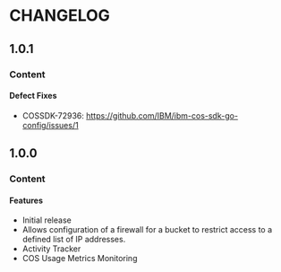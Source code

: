 # CHANGELOG

## 1.0.1

### Content

#### Defect Fixes

* COSSDK-72936: <https://github.com/IBM/ibm-cos-sdk-go-config/issues/1>

## 1.0.0

### Content

#### Features

* Initial release
* Allows configuration of a firewall for a bucket to restrict access to a defined list of IP addresses.
* Activity Tracker
* COS Usage Metrics Monitoring
